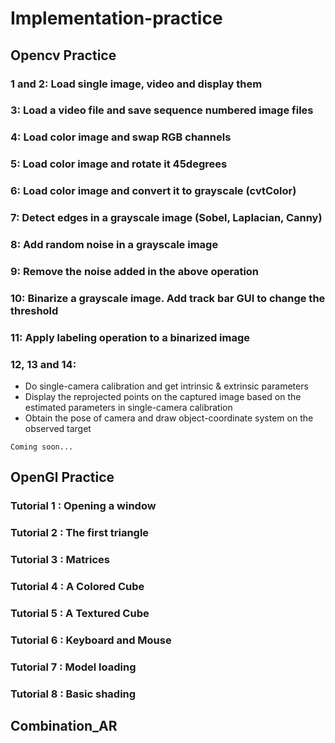 # Implementation-practice

## Opencv Practice
### 1 and 2: Load single image, video and display them

### 3: Load a video file and save sequence numbered image files

### 4: Load color image and swap RGB channels

### 5: Load color image and rotate it 45degrees

### 6: Load color image and convert it to grayscale (cvtColor)

### 7: Detect edges in a grayscale image (Sobel, Laplacian, Canny)

### 8: Add random noise in a grayscale image

### 9: Remove the noise added in the above operation

### 10: Binarize a grayscale image. Add track bar GUI to change the threshold

### 11: Apply labeling operation to a binarized image

### 12, 13 and 14:
* Do single-camera calibration and get intrinsic & extrinsic parameters
* Display the reprojected points on the captured image based on the estimated parameters in single-camera calibration
* Obtain the pose of camera and draw object-coordinate system on the observed target

```
Coming soon...
```

## OpenGl  Practice
### Tutorial 1 : Opening a window

### Tutorial 2 : The first triangle


### Tutorial 3 : Matrices

### Tutorial 4 : A Colored Cube

### Tutorial 5 : A Textured Cube

### Tutorial 6 : Keyboard and Mouse

### Tutorial 7 : Model loading

### Tutorial 8 : Basic shading



## Combination_AR
